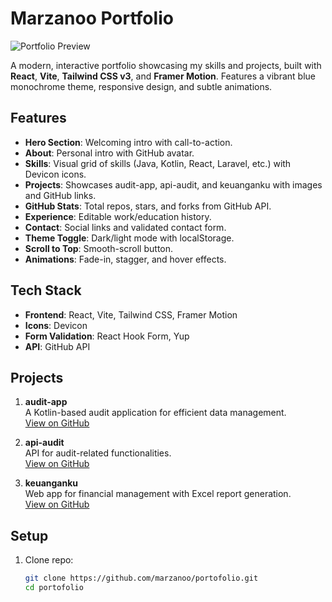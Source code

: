 # Marzanoo Portfolio

![Portfolio Preview](https://marzano-portofolio.vercel.app/)

A modern, interactive portfolio showcasing my skills and projects, built with **React**, **Vite**, **Tailwind CSS v3**, and **Framer Motion**. Features a vibrant blue monochrome theme, responsive design, and subtle animations.

## Features

- **Hero Section**: Welcoming intro with call-to-action.
- **About**: Personal intro with GitHub avatar.
- **Skills**: Visual grid of skills (Java, Kotlin, React, Laravel, etc.) with Devicon icons.
- **Projects**: Showcases audit-app, api-audit, and keuanganku with images and GitHub links.
- **GitHub Stats**: Total repos, stars, and forks from GitHub API.
- **Experience**: Editable work/education history.
- **Contact**: Social links and validated contact form.
- **Theme Toggle**: Dark/light mode with localStorage.
- **Scroll to Top**: Smooth-scroll button.
- **Animations**: Fade-in, stagger, and hover effects.

## Tech Stack

- **Frontend**: React, Vite, Tailwind CSS, Framer Motion
- **Icons**: Devicon
- **Form Validation**: React Hook Form, Yup
- **API**: GitHub API

## Projects

1. **audit-app**  
   A Kotlin-based audit application for efficient data management.  
   [View on GitHub](https://github.com/marzanoo/audit-app)

2. **api-audit**  
   API for audit-related functionalities.  
   [View on GitHub](https://github.com/marzanoo/api-audit)

3. **keuanganku**  
   Web app for financial management with Excel report generation.  
   [View on GitHub](https://github.com/marzanoo/keuanganku)

## Setup

1. Clone repo:
   ```bash
   git clone https://github.com/marzanoo/portofolio.git
   cd portofolio
   ```
